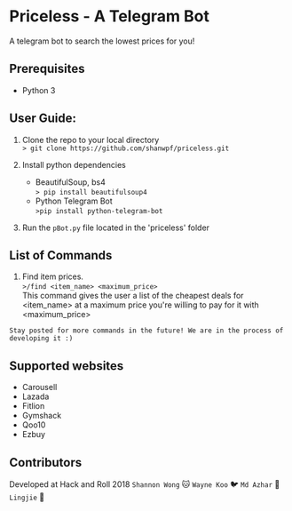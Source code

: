 # Priceless - A Telegram Bot
A telegram bot to search the lowest prices for you!

## Prerequisites
* Python 3  

## User Guide:
1. Clone the repo to your local directory  
`> git clone https://github.com/shanwpf/priceless.git `

2. Install python dependencies
    * BeautifulSoup, bs4  
    `> pip install beautifulsoup4`
    * Python Telegram Bot  
    `>pip install python-telegram-bot`

3. Run the `pBot.py` file located in the 'priceless' folder

## List of Commands
1. Find item prices.  
`>/find <item_name> <maximum_price>`  
This command gives the user a list of the cheapest deals for <item_name> at a maximum price you're willing to pay for it with <maximum_price>  

`Stay posted for more commands in the future! We are in the process of developing it :)`

## Supported websites
* Carousell
* Lazada
* Fitlion
* Gymshack
* Qoo10
* Ezbuy

## Contributors
Developed at Hack and Roll 2018
`Shannon Wong` :cat:
`Wayne Koo` :bird:
`Md Azhar` :tiger:
`Lingjie` :pig:
